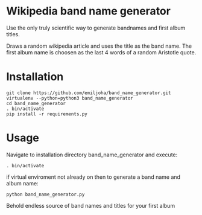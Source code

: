 # Wikipedia band name generator

Use the only truly scientific way to generate bandnames and first album titles.

Draws a random wikipedia article and uses the title as the band name. The first album name is choosen as the last 4 words of a random Aristotle quote.

# Installation
```shell
git clone https://github.com/emiljoha/band_name_generator.git
virtualenv --python=python3 band_name_generator
cd band_name_generator
. bin/activate
pip install -r requirements.py
```
# Usage
Navigate to installation directory band_name_generator and execute:
```shell
. bin/activate
```
if virtual enviroment not already on then to generate a band name and album name:
```shell
python band_name_generator.py
```
Behold endless source of band names and titles for your first album